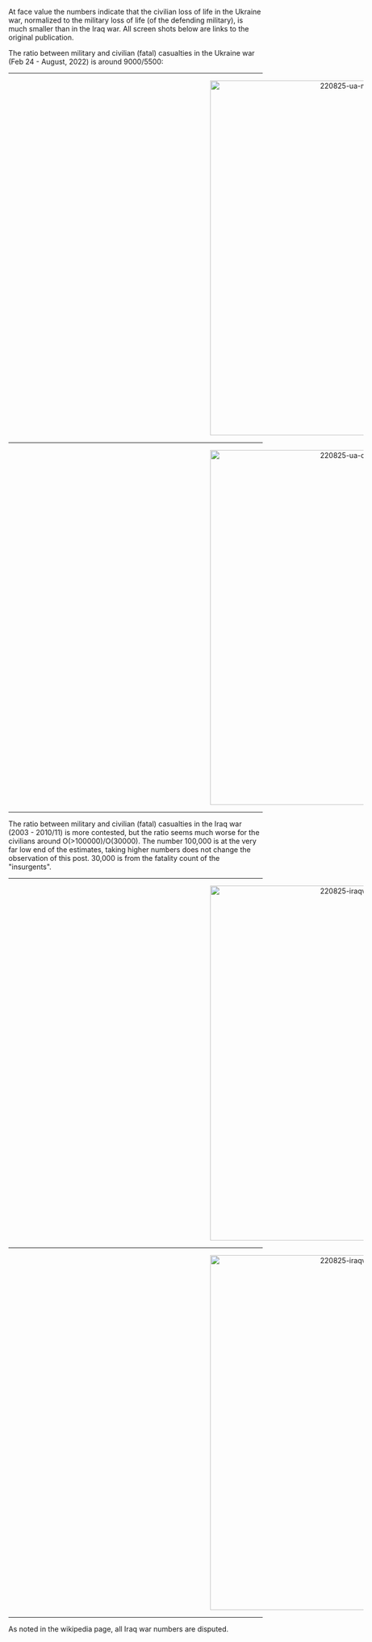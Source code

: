 At face value the numbers indicate that the civilian loss of life in the Ukraine war, normalized to the military loss of life (of the defending military), is much smaller than in the Iraq war. All screen shots below are links to the original publication. 

The ratio between military and civilian (fatal) casualties in the Ukraine war (Feb 24 - August, 2022) is around 9000/5500: 
<hr>
<div style="text-indent: 200px;">
  
[<img width="703" alt="220825-ua-military-casualties" src="https://user-images.githubusercontent.com/5073648/186587341-0dd2bb1e-12a3-42eb-9b10-c7bfe13181f0.png">](https://www.usnews.com/news/world/articles/2022-08-22/almost-9-000-ukrainian-military-killed-in-war-with-russia-armed-forces-chief)

</div><hr>

<div style="text-indent: 200px;">
  
[<img width="703" alt="220825-ua-civilian-casualties" src="https://user-images.githubusercontent.com/5073648/186587368-4b7cecb4-edda-4ab6-885e-a6af86840c68.png">](https://www.ohchr.org/en/news/2022/08/ukraine-civilian-casualty-update-15-august-2022)

</div><hr>
  
The ratio between military and civilian (fatal) casualties in the Iraq war (2003 - 2010/11) is more contested, but the ratio seems much worse for the civilians around O(&gt;100000)/O(30000). The number 100,000 is at the very far low end of the estimates, taking higher numbers does not change the observation of this post. 30,000 is from the fatality count of the "insurgents".

<hr>
<div style="text-indent: 200px;">
  
[<img width="703" alt="220825-iraqwar-all-casualties" src="https://user-images.githubusercontent.com/5073648/186587380-a29dfe54-c5b9-4b5e-8e1e-b7635e418f17.png">](https://en.wikipedia.org/wiki/Casualties_of_the_Iraq_War)

</div><hr>

<div style="text-indent: 200px;">
  
[<img width="703" alt="220825-iraqwar-military-casualties" src="https://user-images.githubusercontent.com/5073648/186587391-40792e78-701b-413e-b929-a984a09d8ae8.png">](https://en.wikipedia.org/wiki/Casualties_of_the_Iraq_War)

</div><hr>

As noted in the wikipedia page, all Iraq war numbers are disputed.

